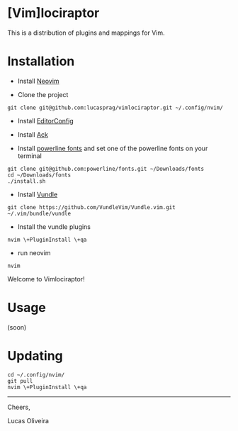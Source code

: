 [Vim]lociraptor
===============

This is a distribution of plugins and mappings for Vim.

# Installation

 - Install [Neovim](https://github.com/neovim/neovim)

 - Clone the project
```
git clone git@github.com:lucasprag/vimlociraptor.git ~/.config/nvim/
```

- Install [EditorConfig](http://editorconfig.org/)

- Install [Ack](http://beyondgrep.com/install/)

- Install [powerline fonts](https://github.com/powerline/fonts#font-families) and set one of the powerline fonts on your terminal
```
git clone git@github.com:powerline/fonts.git ~/Downloads/fonts
cd ~/Downloads/fonts
./install.sh
```

- Install [Vundle](https://github.com/VundleVim/Vundle.vim)
```
git clone https://github.com/VundleVim/Vundle.vim.git ~/.vim/bundle/vundle
```

 - Install the vundle plugins
```
nvim \+PluginInstall \+qa
```

- run neovim
```
nvim
```

Welcome to Vimlociraptor!

# Usage

(soon)

# Updating

```
cd ~/.config/nvim/
git pull
nvim \+PluginInstall \+qa
```

---
Cheers,

Lucas Oliveira
